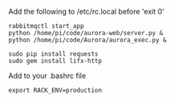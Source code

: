 

Add the following to /etc/rc.local before 'exit 0'
```
rabbitmqctl start_app
python /home/pi/code/aurora-web/server.py &
python /home/pi/code/Aurora/aurora_exec.py &
```

```
sudo pip install requests
sudo gem install lifx-http
```

Add to your .bashrc file
```
export RACK_ENV=production
```